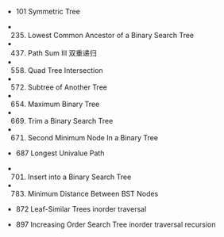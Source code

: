 - 101 Symmetric Tree

- 235. Lowest Common Ancestor of a Binary Search Tree

- 437. Path Sum III
   双重递归
   
- 558. Quad Tree Intersection

- 572. Subtree of Another Tree

- 654. Maximum Binary Tree


- 669. Trim a Binary Search Tree

- 671. Second Minimum Node In a Binary Tree

- 687 Longest Univalue Path

- 701. Insert into a Binary Search Tree

- 783. Minimum Distance Between BST Nodes

- 872 Leaf-Similar Trees
    inorder traversal

- 897 Increasing Order Search Tree 
    inorder traversal
    recursion 
    

